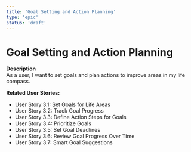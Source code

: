 ```yaml
---
title: 'Goal Setting and Action Planning'
type: 'epic'
status: 'draft'
---
```


# Goal Setting and Action Planning

**Description**  
As a user, I want to set goals and plan actions to improve areas in my life compass.

**Related User Stories:**

- User Story 3.1: Set Goals for Life Areas
- User Story 3.2: Track Goal Progress
- User Story 3.3: Define Action Steps for Goals
- User Story 3.4: Prioritize Goals
- User Story 3.5: Set Goal Deadlines
- User Story 3.6: Review Goal Progress Over Time
- User Story 3.7: Smart Goal Suggestions
